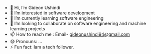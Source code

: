 - 👋 Hi, I’m Gideon Ushindi
- 👀 I’m interested in software development
- 🌱 I’m currently learning  software engineering
- 💞️ I’m looking to collaborate on software engineering and machine learning projects
- 📫 How to reach me : Email- gideonushindi94@gmail.com
- 😄 Pronouns: ...
- ⚡ Fun fact: Iam a tech follower.

<!---
Gideonngige/Gideonngige is a ✨ special ✨ repository because its `README.md` (this file) appears on your GitHub profile.
You can click the Preview link to take a look at your changes.
--->
